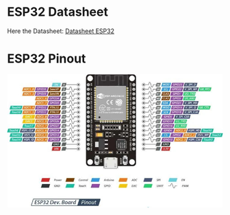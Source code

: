 # ESP32 Datasheet

Here the Datasheet:
[Datasheet ESP32](./../assets/esp32_datasheet_en.pdf)


# ESP32 Pinout

![Alt-Text](./../assets/esp32_pinout.jpeg)
